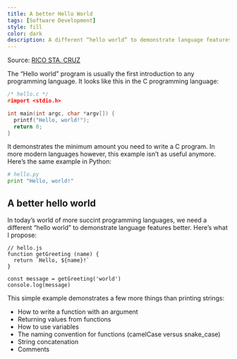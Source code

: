 ```yaml
---
title: A better Hello World
tags: [Software Development]
style: fill
color: dark
description: A different “hello world” to demonstrate language features better.
---
```


Source: [RICO STA. CRUZ](https://ricostacruz.com/til/a-better-hello-world)

The “Hello world” program is usually the first introduction to any programming language. It looks like this in the C programming language:

```c
/* hello.c */
#import <stdio.h>

int main(int argc, char *argv[]) {
  printf("Hello, world!");
  return 0;
}
```

It demonstrates the minimum amount you need to write a C program. In more modern languages however, this example isn’t as useful anymore. Here’s the same example in Python:

```python
# hello.py
print "Hello, world!"
```

## A better hello world

In today’s world of more succint programming languages, we need a different “hello world” to demonstrate language features better. Here’s what I propose:

```
// hello.js
function getGreeting (name) {
  return `Hello, ${name}!`
}

const message = getGreeting('world')
console.log(message)
```

This simple example demonstrates a few more things than printing strings:

- How to write a function with an argument
- Returning values from functions
- How to use variables
- The naming convention for functions (camelCase versus snake_case)
- String concatenation
- Comments